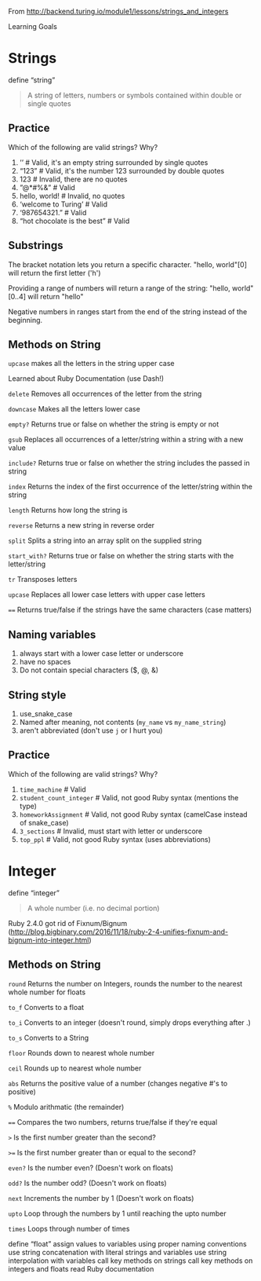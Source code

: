 From http://backend.turing.io/module1/lessons/strings_and_integers

Learning Goals

# Strings

define “string”

> A string of letters, numbers or symbols contained within double or single quotes

## Practice

Which of the following are valid strings? Why?

1. ’’  # Valid, it's an empty string surrounded by single quotes
2. “123” # Valid, it's the number 123 surrounded by double quotes
3. 123 # Invalid, there are no quotes
4. ”@*#%&” # Valid
5. hello, world! # Invalid, no quotes
6. ‘welcome to Turing’ # Valid
7. ‘987654321.” # Valid
8. “hot chocolate is the best” # Valid

## Substrings

The bracket notation lets you return a specific character.  "hello, world"[0] will return the first letter ('h')

Providing a range of numbers will return a range of the string: "hello, world"[0..4] will return "hello"

Negative numbers in ranges start from the end of the string instead of the beginning.

## Methods on String

`upcase` makes all the letters in the string upper case

Learned about Ruby Documentation (use Dash!)

`delete` Removes all occurrences of the letter from the string

`downcase` Makes all the letters lower case

`empty?` Returns true or false on whether the string is empty or not

`gsub` Replaces all occurrences of a letter/string within a string with a new value

`include?` Returns true or false on whether the string includes the passed in string

`index` Returns the index of the first occurrence of the letter/string within the string

`length` Returns how long the string is

`reverse` Returns a new string in reverse order

`split` Splits a string into an array split on the supplied string

`start_with?` Returns true or false on whether the string starts with the letter/string

`tr` Transposes letters

`upcase` Replaces all lower case letters with upper case letters

`==` Returns true/false if the strings have the same characters (case matters)

## Naming variables

1. always start with a lower case letter or underscore
2. have no spaces
3. Do not contain special characters ($, @, &)

## String style

1. use_snake_case
2. Named after meaning, not contents (`my_name` vs `my_name_string`)
3. aren't abbreviated (don't use `j` or I hurt you)

## Practice

Which of the following are valid strings? Why?

1. `time_machine` # Valid
2. `student_count_integer` # Valid, not good Ruby syntax (mentions the type)
3. `homeworkAssignment` # Valid, not good Ruby syntax (camelCase instead of snake_case)
4. `3_sections` # Invalid, must start with letter or underscore
5. `top_ppl` # Valid, not good Ruby syntax (uses abbreviations)

# Integer

define “integer”

> A whole number (i.e. no decimal portion)
 
Ruby 2.4.0 got rid of Fixnum/Bignum (http://blog.bigbinary.com/2016/11/18/ruby-2-4-unifies-fixnum-and-bignum-into-integer.html)

## Methods on String

`round` Returns the number on Integers, rounds the number to the nearest whole number for floats

`to_f` Converts to a float

`to_i` Converts to an integer (doesn't round, simply drops everything after .)

`to_s` Converts to a String

`floor` Rounds down to nearest whole number

`ceil` Rounds up to nearest whole number

`abs` Returns the positive value of a number (changes negative #'s to positive)

`%` Modulo arithmatic (the remainder)

`==` Compares the two numbers, returns true/false if they're equal

`>` Is the first number greater than the second?

`>=` Is the first number greater than or equal to the second?

`even?` Is the number even? (Doesn't work on floats)

`odd?` Is the number odd? (Doesn't work on floats)

`next` Increments the number by 1 (Doesn't work on floats)

`upto` Loop through the numbers by 1 until reaching the upto number

`times` Loops through number of times

define “float”
assign values to variables using proper naming conventions
use string concatenation with literal strings and variables
use string interpolation with variables
call key methods on strings
call key methods on integers and floats
read Ruby documentation
